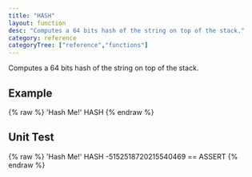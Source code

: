 ```yaml
---
title: "HASH"
layout: function
desc: "Computes a 64 bits hash of the string on top of the stack."
category: reference
categoryTree: ["reference","functions"]
---
```


Computes a 64 bits hash of the string on top of the stack.

## Example ##

{% raw %}
<warp10-warpscript-widget backend="{{backend}}"  exec-endpoint="{{execEndpoint}}">'Hash Me!' HASH
</warp10-warpscript-widget>
{% endraw %}    

## Unit Test ##

{% raw %}
<warp10-warpscript-widget backend="{{backend}}"  exec-endpoint="{{execEndpoint}}">'Hash Me!' HASH
-5152518720215540469 == ASSERT
</warp10-warpscript-widget>
{% endraw %}    
